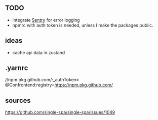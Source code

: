 ## TODO

- integrate [Sentry](https://conf-0g.sentry.io/onboarding/setup-docs/?product=performance-monitoring&product=session-replay) for error logging
- npmrc with auth token is needed, unless I make the packages public.

## ideas

- cache api data in zustand

## .yarnrc

//npm.pkg.github.com/:\_authToken=<token>
@Confrontend:registry=https://npm.pkg.github.com/

## sources

https://github.com/single-spa/single-spa/issues/1049
